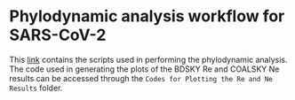 # Phylodynamic analysis workflow for SARS-CoV-2

This [link](https://upsystem-my.sharepoint.com/:f:/r/personal/icborda_outlook_up_edu_ph/Documents/UPMIN%20NICER/06%20Runs/220303%20mindanao%20-%20New?csf=1&web=1&e=TqYfsm) contains the scripts used in performing the phylodynamic analysis.
The code used in generating the plots of the BDSKY Re and COALSKY Ne results can be accessed through the `Codes for Plotting the Re and Ne Results` folder.
